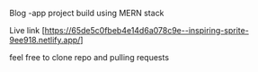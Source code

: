  Blog -app project build using MERN stack 

 Live link [https://65de5c0fbeb4e14d6a078c9e--inspiring-sprite-9ee918.netlify.app/]

 feel free to clone repo and pulling requests
